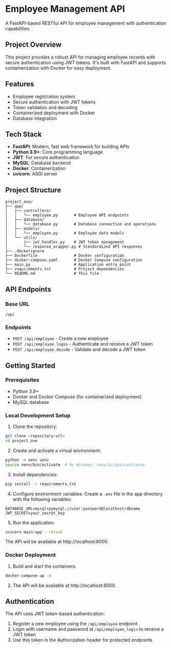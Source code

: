 # Employee Management API

A FastAPI-based RESTful API for employee management with authentication capabilities.

## Project Overview

This project provides a robust API for managing employee records with secure authentication using JWT tokens. It's built with FastAPI and supports containerization with Docker for easy deployment.

## Features

- Employee registration system
- Secure authentication with JWT tokens
- Token validation and decoding
- Containerized deployment with Docker
- Database integration

## Tech Stack

- **FastAPI**: Modern, fast web framework for building APIs
- **Python 3.9+**: Core programming language
- **JWT**: For secure authentication
- **MySQL**: Database backend
- **Docker**: Containerization
- **uvicorn**: ASGI server

## Project Structure

```
project_one/
├── app/
│   ├── controllers/
│   │   └── employee.py       # Employee API endpoints
│   ├── database/
│   │   └── database.py       # Database connection and operations
│   ├── models/
│   │   └── employee.py       # Employee data models
│   └── utils/
│       ├── jwt_handler.py    # JWT token management
│       └── response_wrapper.py # Standardized API responses
├── .dockerignore
├── Dockerfile                # Docker configuration
├── docker-compose.yaml       # Docker Compose configuration
├── main.py                   # Application entry point
├── requirements.txt          # Project dependencies
└── README.md                 # This file
```

## API Endpoints

### Base URL
`/api`

### Endpoints

- `POST /api/employee` - Create a new employee
- `POST /api/employee_login` - Authenticate and receive a JWT token
- `POST /api/employee_decode` - Validate and decode a JWT token

## Getting Started

### Prerequisites

- Python 3.9+
- Docker and Docker Compose (for containerized deployment)
- MySQL database

### Local Development Setup

1. Clone the repository:
```bash
git clone <repository-url>
cd project_one
```

2. Create and activate a virtual environment:
```bash
python -m venv venv
source venv/bin/activate  # On Windows: venv\Scripts\activate
```

3. Install dependencies:
```bash
pip install -r requirements.txt
```

4. Configure environment variables:
Create a `.env` file in the app directory with the following variables:
```
DATABASE_URL=mysql+pymysql://user:password@localhost/dbname
JWT_SECRET=your_secret_key
```

5. Run the application:
```bash
uvicorn main:app --reload
```

The API will be available at http://localhost:8000.

### Docker Deployment

1. Build and start the containers:
```bash
docker-compose up -d
```

2. The API will be available at http://localhost:8000.

## Authentication

The API uses JWT token-based authentication:

1. Register a new employee using the `/api/employee` endpoint
2. Login with username and password at `/api/employee_login` to receive a JWT token
3. Use this token in the Authorization header for protected endpoints


